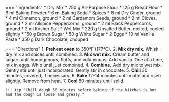 === "Ingredients"
    * Dry Mix
        * 250 g All-Purpose Flour
        * 125 g Bread Flour
        * 6 ml Baking Powder
        * 6 ml Baking Soda
    * Spices
        * 8 ml Dry Ginger, ground
        * 4 ml Cinnamon, ground
        * 2 ml Cardamom Seeds, ground
        * 2 ml Cloves, ground
        * 2 ml Allspice Peppercorns, ground
        * 2 ml Black Peppercorns, ground
        * 2 ml Kosher Salt
    * Wet Mix
        * 220 g Unsalted Butter, melted, cooled slightly
        * 150 g Brown Sugar
        * 50 g White Sugar
        * 2 Eggs
        * 10 ml Vanilla Paste
        * 350 g Dark Chocolate, chopped

=== "Directions"
    1. **Preheat oven** to 350°F (177°C).
    2. **Mix dry mix.** Whisk dry mix and spices until combined.
    3. **Mix wet mix.** Cream butter and sugars until homogenous, fluffy, and voluminous. Add vanilla. One at a time, mix in eggs. Whip until just combined.
    4. **Combine.** Add dry mix to wet mix. Gently stir until just incorporated. Gently stir in chocolate.
    5. **Chill** 30 minutes, covered, if necessary.
    6. **Bake** 12-14 minutes until matte and risen slightly. Remove from heat.
    7. **Cool** 60 minutes until solid.

    !!! tip "Chill dough 30 minutes before baking if the kitchen is hot and the dough is loose and greasy."

[^1]:
    Adarme, Adrianna. ["Chai Masala Chocolate Chip Cookies."](https://www.acozykitchen.com/chai-chocolate-chip-cookies#wprm-recipe-container-38047) *A Cozy Kitchen.* 19 October 2017. Accessed December 2020.
[^2]:
    Mostrom, Lindsay. ["The Best Soft Chocolate Chip Cookies."](https://pinchofyum.com/the-best-soft-chocolate-chip-cookies) *Pinch of Yum.* 11 May 2015. Accessed 2019.

